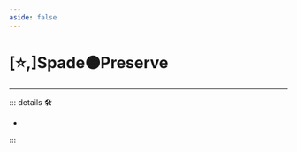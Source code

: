 ```yaml
---
aside: false
---
```

# [⭐,]<labor>Spade</labor>🟠<motor>Preserve</motor>

---

<!-- =================================================== -->
<!-- =================================================== -->
<!-- =================================================== -->
<!-- =================================================== -->
<!-- =================================================== -->
::: details 🛠

-

:::
